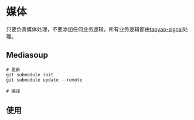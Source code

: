 # 媒体

只要负责媒体处理，不要添加任何业务逻辑，所有业务逻辑都由[taoyao-signal](../taoyao-signal)处理。

## Mediasoup

```
# 更新
git submodule init  
git submodule update --remote

# 编译

```

## 使用

```

```